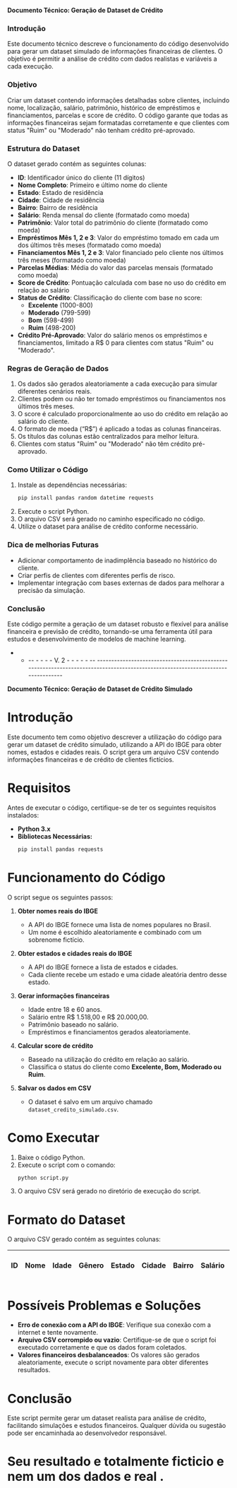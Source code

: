 **Documento Técnico: Geração de Dataset de Crédito**

### Introdução
Este documento técnico descreve o funcionamento do código desenvolvido para gerar um dataset simulado de informações financeiras de clientes. O objetivo é permitir a análise de crédito com dados realistas e variáveis a cada execução.

### Objetivo
Criar um dataset contendo informações detalhadas sobre clientes, incluindo nome, localização, salário, patrimônio, histórico de empréstimos e financiamentos, parcelas e score de crédito. O código garante que todas as informações financeiras sejam formatadas corretamente e que clientes com status "Ruim" ou "Moderado" não tenham crédito pré-aprovado.

### Estrutura do Dataset
O dataset gerado contém as seguintes colunas:

- **ID**: Identificador único do cliente (11 dígitos)
- **Nome Completo**: Primeiro e último nome do cliente
- **Estado**: Estado de residência
- **Cidade**: Cidade de residência
- **Bairro**: Bairro de residência
- **Salário**: Renda mensal do cliente (formatado como moeda)
- **Patrimônio**: Valor total do patrimônio do cliente (formatado como moeda)
- **Empréstimos Mês 1, 2 e 3**: Valor do empréstimo tomado em cada um dos últimos três meses (formatado como moeda)
- **Financiamentos Mês 1, 2 e 3**: Valor financiado pelo cliente nos últimos três meses (formatado como moeda)
- **Parcelas Médias**: Média do valor das parcelas mensais (formatado como moeda)
- **Score de Crédito**: Pontuação calculada com base no uso do crédito em relação ao salário
- **Status de Crédito**: Classificação do cliente com base no score:
  - **Excelente** (1000-800)
  - **Moderado** (799-599)
  - **Bom** (598-499)
  - **Ruim** (498-200)
- **Crédito Pré-Aprovado**: Valor do salário menos os empréstimos e financiamentos, limitado a R$ 0 para clientes com status "Ruim" ou "Moderado".

### Regras de Geração de Dados
1. Os dados são gerados aleatoriamente a cada execução para simular diferentes cenários reais.
2. Clientes podem ou não ter tomado empréstimos ou financiamentos nos últimos três meses.
3. O score é calculado proporcionalmente ao uso do crédito em relação ao salário do cliente.
4. O formato de moeda (“R$”) é aplicado a todas as colunas financeiras.
5. Os títulos das colunas estão centralizados para melhor leitura.
6. Clientes com status "Ruim" ou "Moderado" não têm crédito pré-aprovado.

### Como Utilizar o Código
1. Instale as dependências necessárias:
   ```bash
   pip install pandas random datetime requests
   ```
2. Execute o script Python.
3. O arquivo CSV será gerado no caminho especificado no código.
4. Utilize o dataset para análise de crédito conforme necessário.

### Dica de melhorias Futuras
- Adicionar comportamento de inadimplência baseado no histórico do cliente.
- Criar perfis de clientes com diferentes perfis de risco.
- Implementar integração com bases externas de dados para melhorar a precisão da simulação.

### Conclusão
Este código permite a geração de um dataset robusto e flexível para análise financeira e previsão de crédito, tornando-se uma ferramenta útil para estudos e desenvolvimento de modelos de machine learning.



- - --  - - - - V. 2 - - -  - - -- -------------------------------------------------------------------------------------------------------------------------------- 


**Documento Técnico: Geração de Dataset de Crédito Simulado**

# Introdução
Este documento tem como objetivo descrever a utilização do código para gerar um dataset de crédito simulado, utilizando a API do IBGE para obter nomes, estados e cidades reais. O script gera um arquivo CSV contendo informações financeiras e de crédito de clientes fictícios.

# Requisitos
Antes de executar o código, certifique-se de ter os seguintes requisitos instalados:

- **Python 3.x**
- **Bibliotecas Necessárias:**
  ```sh
  pip install pandas requests
  ```

# Funcionamento do Código
O script segue os seguintes passos:

1. **Obter nomes reais do IBGE**
   - A API do IBGE fornece uma lista de nomes populares no Brasil.
   - Um nome é escolhido aleatoriamente e combinado com um sobrenome fictício.

2. **Obter estados e cidades reais do IBGE**
   - A API do IBGE fornece a lista de estados e cidades.
   - Cada cliente recebe um estado e uma cidade aleatória dentro desse estado.

3. **Gerar informações financeiras**
   - Idade entre 18 e 60 anos.
   - Salário entre R$ 1.518,00 e R$ 20.000,00.
   - Patrimônio baseado no salário.
   - Empréstimos e financiamentos gerados aleatoriamente.

4. **Calcular score de crédito**
   - Baseado na utilização do crédito em relação ao salário.
   - Classifica o status do cliente como **Excelente, Bom, Moderado ou Ruim**.

5. **Salvar os dados em CSV**
   - O dataset é salvo em um arquivo chamado `dataset_credito_simulado.csv`.

# Como Executar
1. Baixe o código Python.
2. Execute o script com o comando:
   ```sh
   python script.py
   ```
3. O arquivo CSV será gerado no diretório de execução do script.

# Formato do Dataset
O arquivo CSV gerado contém as seguintes colunas:

| ID | Nome | Idade | Gênero | Estado | Cidade | Bairro | Salário | Patrimônio | Empréstimos | Financiamentos | Score | Status | Crédito Pré-Aprovado |
|----|------|-------|---------|--------|--------|--------|---------|-----------|-------------|--------------|-------|--------|-----------------|

# Possíveis Problemas e Soluções
- **Erro de conexão com a API do IBGE**: Verifique sua conexão com a internet e tente novamente.
- **Arquivo CSV corrompido ou vazio**: Certifique-se de que o script foi executado corretamente e que os dados foram coletados.
- **Valores financeiros desbalanceados**: Os valores são gerados aleatoriamente, execute o script novamente para obter diferentes resultados.

# Conclusão
Este script permite gerar um dataset realista para análise de crédito, facilitando simulações e estudos financeiros. Qualquer dúvida ou sugestão pode ser encaminhada ao desenvolvedor responsável.





# Seu resultado e totalmente ficticio e nem um dos dados e real .



 
